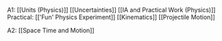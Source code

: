 A1:
[[Units (Physics)]]
[[Uncertainties]]
[[IA and Practical Work (Physics)]]
Practical: [['Fun' Physics Experiment]]
[[Kinematics]]
[[Projectile Motion]]

A2:
[[Space Time and Motion]]
